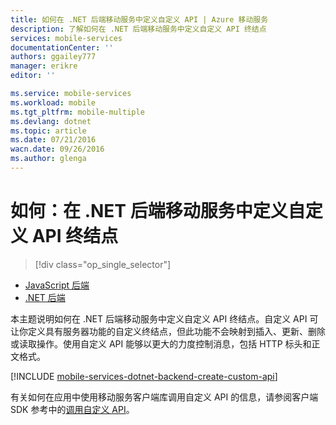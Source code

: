 ```yaml
---
title: 如何在 .NET 后端移动服务中定义自定义 API | Azure 移动服务
description: 了解如何在 .NET 后端移动服务中定义自定义 API 终结点
services: mobile-services
documentationCenter: ''
authors: ggailey777
manager: erikre
editor: ''

ms.service: mobile-services
ms.workload: mobile
ms.tgt_pltfrm: mobile-multiple
ms.devlang: dotnet
ms.topic: article
ms.date: 07/21/2016
wacn.date: 09/26/2016
ms.author: glenga
---
```


# 如何：在 .NET 后端移动服务中定义自定义 API 终结点
> [!div class="op_single_selector"]
- [JavaScript 后端](./mobile-services-javascript-backend-define-custom-api.md)
- [.NET 后端](./mobile-services-dotnet-backend-define-custom-api.md)

本主题说明如何在 .NET 后端移动服务中定义自定义 API 终结点。自定义 API 可让你定义具有服务器功能的自定义终结点，但此功能不会映射到插入、更新、删除或读取操作。使用自定义 API 能够以更大的力度控制消息，包括 HTTP 标头和正文格式。

[!INCLUDE [mobile-services-dotnet-backend-create-custom-api](../../includes/mobile-services-dotnet-backend-create-custom-api.md)]

有关如何在应用中使用移动服务客户端库调用自定义 API 的信息，请参阅客户端 SDK 参考中的[调用自定义 API](./mobile-services-dotnet-how-to-use-client-library.md#custom-api)。

<!-- Anchors. -->

<!-- Images. -->

<!-- URLs. -->

<!---HONumber=Mooncake_0118_2016-->